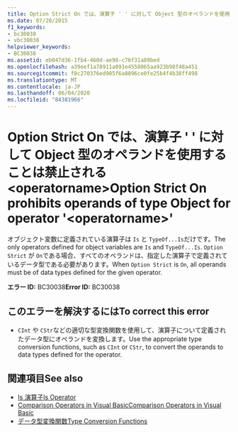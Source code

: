 ```yaml
---
title: Option Strict On では、演算子 ' ' に対して Object 型のオペランドを使用することは禁止される <operatorname>
ms.date: 07/20/2015
f1_keywords:
- bc30038
- vbc30038
helpviewer_keywords:
- BC30038
ms.assetid: eb047d36-1fb4-460d-ae98-c76f31a89bed
ms.openlocfilehash: a39eef1a78911a091e4558065aa923b98f48a451
ms.sourcegitcommit: f8c270376ed905f6a8896ce0fe25b4f4b38ff498
ms.translationtype: MT
ms.contentlocale: ja-JP
ms.lasthandoff: 06/04/2020
ms.locfileid: "84381966"
---
```

# <a name="option-strict-on-prohibits-operands-of-type-object-for-operator-operatorname"></a><span data-ttu-id="05c00-102">Option Strict On では、演算子 ' ' に対して Object 型のオペランドを使用することは禁止される \<operatorname></span><span class="sxs-lookup"><span data-stu-id="05c00-102">Option Strict On prohibits operands of type Object for operator '\<operatorname>'</span></span>
<span data-ttu-id="05c00-103">オブジェクト変数に定義されている演算子は `Is` と `TypeOf...Is`だけです。</span><span class="sxs-lookup"><span data-stu-id="05c00-103">The only operators defined for object variables are `Is` and `TypeOf...Is`.</span></span> <span data-ttu-id="05c00-104">`Option Strict` が `On`である場合、すべてのオペランドは、指定した演算子で定義されているデータ型である必要があります。</span><span class="sxs-lookup"><span data-stu-id="05c00-104">When `Option Strict` is `On`, all operands must be of data types defined for the given operator.</span></span>  
  
 <span data-ttu-id="05c00-105">**エラー ID:** BC30038</span><span class="sxs-lookup"><span data-stu-id="05c00-105">**Error ID:** BC30038</span></span>  
  
## <a name="to-correct-this-error"></a><span data-ttu-id="05c00-106">このエラーを解決するには</span><span class="sxs-lookup"><span data-stu-id="05c00-106">To correct this error</span></span>  
  
- <span data-ttu-id="05c00-107">`CInt` や `CStr`などの適切な型変換関数を使用して、演算子について定義されたデータ型にオペランドを変換します。</span><span class="sxs-lookup"><span data-stu-id="05c00-107">Use the appropriate type conversion functions, such as `CInt` or `CStr`, to convert the operands to data types defined for the operator.</span></span>  
  
## <a name="see-also"></a><span data-ttu-id="05c00-108">関連項目</span><span class="sxs-lookup"><span data-stu-id="05c00-108">See also</span></span>

- [<span data-ttu-id="05c00-109">Is 演算子</span><span class="sxs-lookup"><span data-stu-id="05c00-109">Is Operator</span></span>](../language-reference/operators/is-operator.md)
- [<span data-ttu-id="05c00-110">Comparison Operators in Visual Basic</span><span class="sxs-lookup"><span data-stu-id="05c00-110">Comparison Operators in Visual Basic</span></span>](../programming-guide/language-features/operators-and-expressions/comparison-operators.md)
- [<span data-ttu-id="05c00-111">データ型変換関数</span><span class="sxs-lookup"><span data-stu-id="05c00-111">Type Conversion Functions</span></span>](../language-reference/functions/type-conversion-functions.md)
